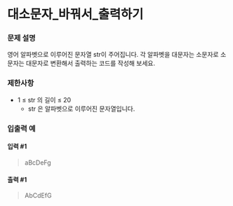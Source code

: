 # 대소문자_바꿔서_출력하기
### 문제 설명
영어 알파벳으로 이루어진 문자열 str이 주어집니다. 각 알파벳을 대문자는 소문자로 소문자는 대문자로 변환해서 출력하는 코드를 작성해 보세요.
### 제한사항
- 1 ≤ str 의 길이 ≤ 20
  - str 은 알파벳으로 이루어진 문자열입니다.
### 입출력 예
#### 입력 #1
> aBcDeFg
#### 출력 #1
> AbCdEfG
